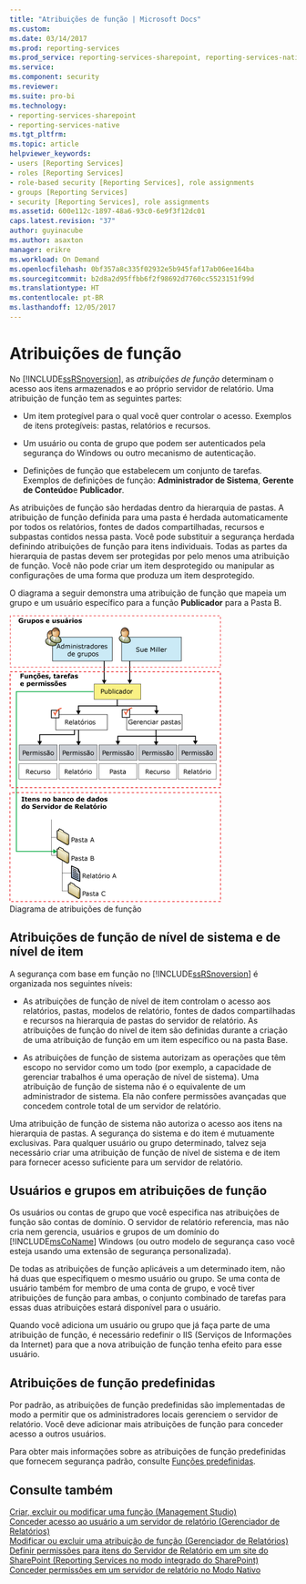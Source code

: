```yaml
---
title: "Atribuições de função | Microsoft Docs"
ms.custom: 
ms.date: 03/14/2017
ms.prod: reporting-services
ms.prod_service: reporting-services-sharepoint, reporting-services-native
ms.service: 
ms.component: security
ms.reviewer: 
ms.suite: pro-bi
ms.technology:
- reporting-services-sharepoint
- reporting-services-native
ms.tgt_pltfrm: 
ms.topic: article
helpviewer_keywords:
- users [Reporting Services]
- roles [Reporting Services]
- role-based security [Reporting Services], role assignments
- groups [Reporting Services]
- security [Reporting Services], role assignments
ms.assetid: 600e112c-1897-48a6-93c0-6e9f3f12dc01
caps.latest.revision: "37"
author: guyinacube
ms.author: asaxton
manager: erikre
ms.workload: On Demand
ms.openlocfilehash: 0bf357a8c335f02932e5b945faf17ab06ee164ba
ms.sourcegitcommit: b2d8a2d95ffbb6f2f98692d7760cc5523151f99d
ms.translationtype: HT
ms.contentlocale: pt-BR
ms.lasthandoff: 12/05/2017
---
```

# <a name="role-assignments"></a>Atribuições de função
  No [!INCLUDE[ssRSnoversion](../../includes/ssrsnoversion-md.md)], as *atribuições de função* determinam o acesso aos itens armazenados e ao próprio servidor de relatório. Uma atribuição de função tem as seguintes partes:  
  
-   Um item protegível para o qual você quer controlar o acesso. Exemplos de itens protegíveis: pastas, relatórios e recursos.  
  
-   Um usuário ou conta de grupo que podem ser autenticados pela segurança do Windows ou outro mecanismo de autenticação.  
  
-   Definições de função que estabelecem um conjunto de tarefas. Exemplos de definições de função: **Administrador de Sistema**, **Gerente de Conteúdo**e **Publicador**.  
  
 As atribuições de função são herdadas dentro da hierarquia de pastas. A atribuição de função definida para uma pasta é herdada automaticamente por todos os relatórios, fontes de dados compartilhadas, recursos e subpastas contidos nessa pasta. Você pode substituir a segurança herdada definindo atribuições de função para itens individuais. Todas as partes da hierarquia de pastas devem ser protegidas por pelo menos uma atribuição de função. Você não pode criar um item desprotegido ou manipular as configurações de uma forma que produza um item desprotegido.  
  
 O diagrama a seguir demonstra uma atribuição de função que mapeia um grupo e um usuário específico para a função **Publicador** para a Pasta B.  
  
 ![Diagrama de atribuições de função](../../reporting-services/security/media/report-securityarch.gif "Diagrama de atribuições de função")  
Diagrama de atribuições de função  
  
## <a name="system-level-and-item-level-role-assignments"></a>Atribuições de função de nível de sistema e de nível de item  
 A segurança com base em função no [!INCLUDE[ssRSnoversion](../../includes/ssrsnoversion-md.md)] é organizada nos seguintes níveis:  
  
-   As atribuições de função de nível de item controlam o acesso aos relatórios, pastas, modelos de relatório, fontes de dados compartilhadas e recursos na hierarquia de pastas do servidor de relatório. As atribuições de função do nível de item são definidas durante a criação de uma atribuição de função em um item específico ou na pasta Base.  
  
-   As atribuições de função de sistema autorizam as operações que têm escopo no servidor como um todo (por exemplo, a capacidade de gerenciar trabalhos é uma operação de nível de sistema). Uma atribuição de função de sistema não é o equivalente de um administrador de sistema. Ela não confere permissões avançadas que concedem controle total de um servidor de relatório.  
  
 Uma atribuição de função de sistema não autoriza o acesso aos itens na hierarquia de pastas. A segurança do sistema e do item é mutuamente exclusivas. Para qualquer usuário ou grupo determinado, talvez seja necessário criar uma atribuição de função de nível de sistema e de item para fornecer acesso suficiente para um servidor de relatório.  
  
## <a name="users-and-groups-in-role-assignments"></a>Usuários e grupos em atribuições de função  
 Os usuários ou contas de grupo que você especifica nas atribuições de função são contas de domínio. O servidor de relatório referencia, mas não cria nem gerencia, usuários e grupos de um domínio do [!INCLUDE[msCoName](../../includes/msconame-md.md)] Windows (ou outro modelo de segurança caso você esteja usando uma extensão de segurança personalizada).  
  
 De todas as atribuições de função aplicáveis a um determinado item, não há duas que especifiquem o mesmo usuário ou grupo. Se uma conta de usuário também for membro de uma conta de grupo, e você tiver atribuições de função para ambas, o conjunto combinado de tarefas para essas duas atribuições estará disponível para o usuário.  
  
 Quando você adiciona um usuário ou grupo que já faça parte de uma atribuição de função, é necessário redefinir o IIS (Serviços de Informações da Internet) para que a nova atribuição de função tenha efeito para esse usuário.  
  
## <a name="predefined-role-assignments"></a>Atribuições de função predefinidas  
 Por padrão, as atribuições de função predefinidas são implementadas de modo a permitir que os administradores locais gerenciem o servidor de relatório. Você deve adicionar mais atribuições de função para conceder acesso a outros usuários.  
  
 Para obter mais informações sobre as atribuições de função predefinidas que fornecem segurança padrão, consulte [Funções predefinidas](../../reporting-services/security/role-definitions-predefined-roles.md).  
  
## <a name="see-also"></a>Consulte também  
 [Criar, excluir ou modificar uma função &#40;Management Studio&#41;](../../reporting-services/security/role-definitions-create-delete-or-modify.md)   
 [Conceder acesso ao usuário a um servidor de relatório &#40;Gerenciador de Relatórios&#41;](../../reporting-services/security/grant-user-access-to-a-report-server-report-manager.md)   
 [Modificar ou excluir uma atribuição de função &#40;Gerenciador de Relatórios&#41;](../../reporting-services/security/role-assignments-modify-or-delete.md)   
 [Definir permissões para itens do Servidor de Relatório em um site do SharePoint &#40;Reporting Services no modo integrado do SharePoint&#41;](../../reporting-services/security/set-permissions-for-report-server-items-on-a-sharepoint-site.md)   
 [Conceder permissões em um servidor de relatório no Modo Nativo](../../reporting-services/security/granting-permissions-on-a-native-mode-report-server.md)  
  
  
